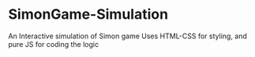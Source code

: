# SimonGame-Simulation
An Interactive simulation of Simon game 
Uses HTML-CSS for styling, and pure JS for coding the logic
